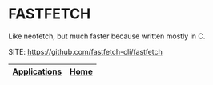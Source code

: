 # FASTFETCH

 Like neofetch, but much faster because written mostly in C.

 SITE: https://github.com/fastfetch-cli/fastfetch

 | [Applications](https://portable-linux-apps.github.io/apps.html) | [Home](https://portable-linux-apps.github.io)
 | --- | --- |
